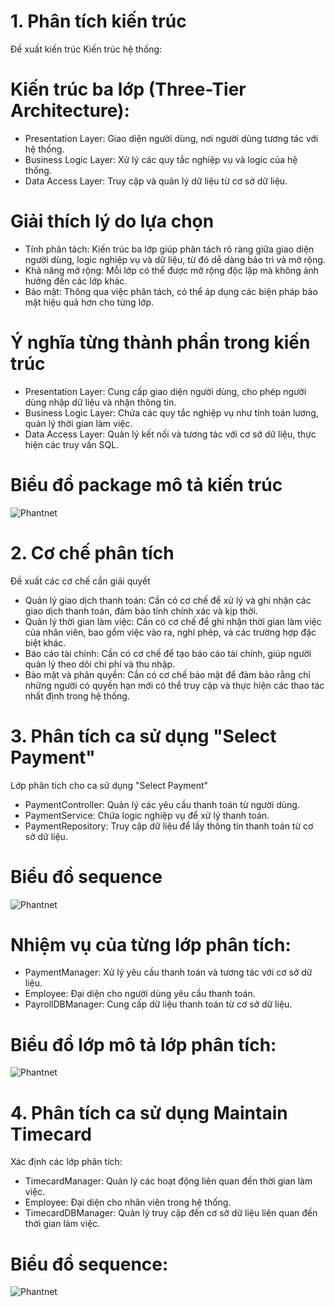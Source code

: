 # 1. Phân tích kiến trúc
Đề xuất kiến trúc
Kiến trúc hệ thống:

# Kiến trúc ba lớp (Three-Tier Architecture):
+ Presentation Layer: Giao diện người dùng, nơi người dùng tương tác với hệ thống.
+ Business Logic Layer: Xử lý các quy tắc nghiệp vụ và logic của hệ thống.
+ Data Access Layer: Truy cập và quản lý dữ liệu từ cơ sở dữ liệu.
# Giải thích lý do lựa chọn
+ Tính phân tách: Kiến trúc ba lớp giúp phân tách rõ ràng giữa giao diện người dùng, logic nghiệp vụ và dữ liệu, từ đó dễ dàng bảo trì và mở rộng.
+ Khả năng mở rộng: Mỗi lớp có thể được mở rộng độc lập mà không ảnh hưởng đến các lớp khác.
+ Bảo mật: Thông qua việc phân tách, có thể áp dụng các biện pháp bảo mật hiệu quả hơn cho từng lớp.
# Ý nghĩa từng thành phần trong kiến trúc
+ Presentation Layer: Cung cấp giao diện người dùng, cho phép người dùng nhập dữ liệu và nhận thông tin.
+ Business Logic Layer: Chứa các quy tắc nghiệp vụ như tính toán lương, quản lý thời gian làm việc.
+ Data Access Layer: Quản lý kết nối và tương tác với cơ sở dữ liệu, thực hiện các truy vấn SQL.
  
# Biểu đồ package mô tả kiến trúc

![Phantnet](https://www.planttext.com/api/plantuml/png/b5BB2i8m4BptAnRl_eBukWWLApukqiEQhYNORcIJ7aJyCWz-ahzWJ0LHW-0UPsPdCc5lbslVEXJNr5LoGBN7ag2J2LbYXquRXXIF91qu9U1dix8a01Ds93jKb4CBJ_ZGE5XZfOkmbIVdvEKtRAnciXPIKshruPZXKKnLGIP6UOtcCc-9fQv9eHGmHVOsjN_Havdzo1gZGnWe5UBUWXxC5Yt1o32JQbS3ivYdC6z8DDbWzjsosujr_8Q2CDOe1WPnj6KK_TyxsZYA1ldRD_I92tyKTm000F__0m00)


# 2. Cơ chế phân tích
Đề xuất các cơ chế cần giải quyết
+ Quản lý giao dịch thanh toán: Cần có cơ chế để xử lý và ghi nhận các giao dịch thanh toán, đảm bảo tính chính xác và kịp thời.
+ Quản lý thời gian làm việc: Cần có cơ chế để ghi nhận thời gian làm việc của nhân viên, bao gồm việc vào ra, nghỉ phép, và các trường hợp đặc biệt khác.
+ Báo cáo tài chính: Cần có cơ chế để tạo báo cáo tài chính, giúp người quản lý theo dõi chi phí và thu nhập.
+ Bảo mật và phân quyền: Cần có cơ chế bảo mật để đảm bảo rằng chỉ những người có quyền hạn mới có thể truy cập và thực hiện các thao tác nhất định trong hệ thống.

# 3. Phân tích ca sử dụng "Select Payment"
Lớp phân tích cho ca sử dụng "Select Payment"
+ PaymentController: Quản lý các yêu cầu thanh toán từ người dùng.
+ PaymentService: Chứa logic nghiệp vụ để xử lý thanh toán.
+ PaymentRepository: Truy cập dữ liệu để lấy thông tin thanh toán từ cơ sở dữ liệu.

# Biểu đồ sequence

![Phantnet](https://www.planttext.com/api/plantuml/png/T9513i8W44Ntd6AMkl02B4mJFO3HU809Z4f2WS1eqhEvy4XUGPhIqAIuvV_t_ypmVN-wn1ZvsLk1Yds4Qw8eGduooWHq32SSUd9yy8wZjxQjNYY-ZAAMTARWaydHWn1ZEC1klmwLaCYIuY9ijc9bMN2bJiATPk98ZCQc2XRFWggJIBWHgyUC8cFbggjL68cVqO7EoF-YvLe529C2UXgplTru7WdQf61nM24TEPt_wGS00F__0m00)

# Nhiệm vụ của từng lớp phân tích:
+ PaymentManager: Xử lý yêu cầu thanh toán và tương tác với cơ sở dữ liệu.
+ Employee: Đại diện cho người dùng yêu cầu thanh toán.
+ PayrollDBManager: Cung cấp dữ liệu thanh toán từ cơ sở dữ liệu.
  
# Biểu đồ lớp mô tả lớp phân tích:

![Phantnet](https://www.planttext.com/api/plantuml/png/UhzxlqDnIM9HIMbk3bToJc9niK90OcLkQbw9Rs9UOdfgaK8rbm8O5AKMbgOMbq1bDJIXmYcPnGKvYPK8uLekg3ckkGKv-PMfgN0JqbDBN59B4ZDpYf6L0NKMvUVak3YXMmXK3ZKLHHUQytHrxH0sMIcK5gSMOrE2OGjKgKDgNWhGwm00003__mC0)

# 4. Phân tích ca sử dụng Maintain Timecard
Xác định các lớp phân tích:

+ TimecardManager: Quản lý các hoạt động liên quan đến thời gian làm việc.
+ Employee: Đại diện cho nhân viên trong hệ thống.
+ TimecardDBManager: Quản lý truy cập đến cơ sở dữ liệu liên quan đến thời gian làm việc.

# Biểu đồ sequence:

![Phantnet](https://www.planttext.com/api/plantuml/png/UhzxlsjkGKv-PMggWgwTGaXcRcfoOb6ARs9UOdfgaPL2KMfXQMfn2Kmyj20biIHLGvCBJI6oNXSdkEvIi7AO198sk1fibW80003__mC0)



